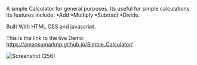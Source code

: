 A simple Calculator for general purposes.
Its useful for simple calculations. 
Its features include:
•Add
•Multiply
•Subtract
•Divide.


Built With HTML CSS and javascript.

This is the link to the live Demo: https://amankumarknp.github.io/Simple_Calculator/

![Screenshot (256)](https://user-images.githubusercontent.com/45429302/202687613-f17b8327-1d6e-4cb9-8ed9-0ebef9b11206.png)

